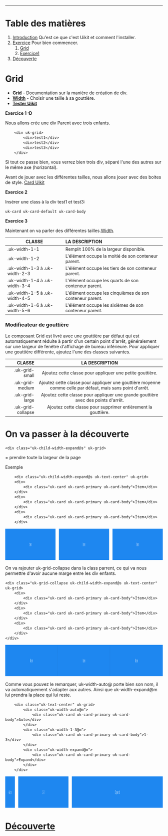 ---


# Table des matières
1. [Introduction](https://docs.google.com/presentation/d/1ePlkLwS9Ew6DiZe_D98PFSBxpbx93JIVX8h5atwk-Dg/edit?usp=sharing) Qu'est ce que c'est Uikit et comment l'installer.
2. [Exercice](../Exercice/README.md) Pour bien commencer.
    1. [Grid](#Grid)
    2. [Exercice1](#Exercice1)
3. [Découverte](https://getuikit.com/assets/uikit/tests/)

<a name="Grid"></a>

# Grid

- __[Grid](https://getuikit.com/docs/grid)__ - Documentation sur la manière de création de div.
- __[Width](https://getuikit.com/docs/width)__ - Choisir une taille à sa gouttière.
- __[Tester Uikit](https://getuikit.com/assets/uikit/tests/)__


<a name="Exercice1"></a>

__Exercice 1 :D__

Nous allons crée une div Parent avec trois enfants.

```
    <div uk-grid>
        <div>test1</div>
        <div>test2</div>
        <div>test3</div>
    </div>
```

Si tout ce passe bien, vous verrez bien trois div, séparé l'une des autres sur le même axe (horizontal).

Avant de jouer avec les différentes tailles, nous allons jouer avec des boites de style. [Card Uikit](https://getuikit.com/docs/card) 

__Exercice 2__

Insérer une class à la div test1 et test3:

```
uk-card uk-card-default uk-card-body
```
__Exercice 3__

Maintenant on va parler des différentes tailles.[Width](https://getuikit.com/docs/width).


|   CLASSE	                    | LA DESCRIPTION                                           |
| ----------------------------- |:---------------------------------------------------------|
| .uk-width-1-1	                | Remplit 100% de la largeur disponible.                   |
| .uk-width-1-2	                | L'élément occupe la moitié de son conteneur parent.      |
| .uk-width-1-3 à .uk-width-2-3	| L'élément occupe les tiers de son conteneur parent.      |
| .uk-width-1-4 à .uk-width-3-4	| L'élément occupe les quarts de son conteneur parent.     |
| .uk-width-1-5 à .uk-width-4-5	| L'élément occupe les cinquièmes de son conteneur parent. |
| .uk-width-1-6 à .uk-width-5-6	| L'élément occupe les sixièmes de son conteneur parent.   |


### Modificateur de gouttière


Le composant Grid est livré avec une gouttière par défaut qui est automatiquement réduite à partir d'un certain point d'arrêt, généralement sur une largeur de fenêtre d'affichage de bureau inférieure. Pour appliquer une gouttière différente, ajoutez l'une des classes suivantes.

|CLASSE	            |LA DESCRIPTION                                                                                            |
|------------------:|:--------------------------------------------------------------------------------------------------------:|
|.uk-grid-small	    |Ajoutez cette classe pour appliquer une petite gouttière.                                                 |
|.uk-grid-medium	|Ajoutez cette classe pour appliquer une gouttière moyenne comme celle par défaut, mais sans point d'arrêt.|
|.uk-grid-large	    |Ajoutez cette classe pour appliquer une grande gouttière avec des points d'arrêt.                         |
|.uk-grid-collapse	|Ajoutez cette classe pour supprimer entièrement la gouttière.                                             |

# On va passer à la découverte

```
<div class="uk-child-width-expand@s" uk-grid>
```

= prendre toute la largeur de la page

Exemple

```
    <div class="uk-child-width-expand@s uk-text-center" uk-grid>
    <div>
        <div class="uk-card uk-card-primary uk-card-body">Item</div>
    </div>
    <div>
        <div class="uk-card uk-card-primary uk-card-body">Item</div>
    </div>
    <div>
        <div class="uk-card uk-card-primary uk-card-body">Item</div>
    </div>
```

<img src="./img/1.png" height="100" />

On va rajouter uk-grid-collapse dans la class parrent, ce qui va nous permettre d'avoir aucune marge entre les div enfants.


```
<div class="uk-grid-collapse uk-child-width-expand@s uk-text-center" uk-grid>
    <div>
        <div class="uk-card uk-card-primary uk-card-body">Item</div>
    </div>
    <div>
        <div class="uk-card uk-card-primary uk-card-body">Item</div>
    </div>
    <div>
        <div class="uk-card uk-card-primary uk-card-body">Item</div>
    </div>
</div>
```

<img src="./img/2.png" height="100" />

Comme vous pouvez le remarquer, uk-width-auto@ porte bien son nom, il va automatiquement s'adapter aux autres. Ainsi que uk-width-expand@m lui prendra la place qui lui reste.

```
    <div class="uk-text-center" uk-grid>
        <div class="uk-width-auto@m">
            <div class="uk-card uk-card-primary uk-card-body">Auto</div>
        </div>
        <div class="uk-width-1-3@m">
            <div class="uk-card uk-card-primary uk-card-body">1-3</div>
        </div>
        <div class="uk-width-expand@m">
            <div class="uk-card uk-card-primary uk-card-body">Expand</div>
        </div>
    </div>
```

<img src="./img/3.png" height="100" />


# [Découverte](./surprise/docs2.md)

